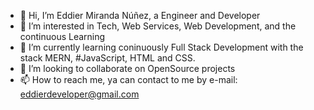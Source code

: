 - 👋 Hi, I’m Eddier Miranda Núñez, a Engineer and Developer
- 👀 I’m interested in Tech, Web Services, Web Development, and the continuous Learning
- 🌱 I’m currently learning coninuously Full Stack Development with the stack MERN, #JavaScript, HTML and CSS.
- 💞️ I’m looking to collaborate on OpenSource projects
- 📫 How to reach me, ya can contact to me by e-mail: eddierdeveloper@gmail.com

<!---
EddierMiranda/EddierMiranda is a ✨ special ✨ repository because its `README.md` (this file) appears on your GitHub profile.
You can click the Preview link to take a look at your changes.
--->
